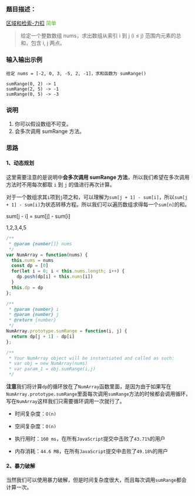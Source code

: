 ### 题目描述：

[区域和检索-力扣](https://leetcode-cn.com/problems/range-sum-query-immutable/description/) <span style="color: #5AB726">简单</span>

> 给定一个整数数组  nums，求出数组从索引 i 到 j  (i ≤ j) 范围内元素的总和，包含 i,  j 两点。

### 输入输出示例

```
给定 nums = [-2, 0, 3, -5, 2, -1]，求和函数为 sumRange()

sumRange(0, 2) -> 1
sumRange(2, 5) -> -1
sumRange(0, 5) -> -3
```

### 说明

1. 你可以假设数组不可变。
2. 会多次调用 sumRange 方法。

### 思路

#### 1、动态规划

这里需要注意的是说明中**会多次调用 sumRange 方法**，所以我们希望在多次调用方法时不用每次都取 `i` 到 `j` 的值进行再次计算。

对于一个数组求其`i`项到`j`项之和，可以理解为`sum[j + 1] - sum[i]`，所以`sum[j + 1] - sum[i]`为状态转移方程。所以我们可以遍历数组求得每一个`sum[n]`的和。

sum[j - i] = sum[j] - sum[i]

1,2,3,4,5

```js
/**
 * @param {number[]} nums
 */
var NumArray = function(nums) {
  this.nums = nums
  const dp = [0]
  for(let i = 0; i < this.nums.length; i++) {
    dp.push(dp[i] + this.nums[i])
  }
  this.dp = dp
};

/** 
 * @param {number} i 
 * @param {number} j
 * @return {number}
 */
NumArray.prototype.sumRange = function(i, j) {
  return dp[j + 1] - dp[i]
};

/**
 * Your NumArray object will be instantiated and called as such:
 * var obj = new NumArray(nums)
 * var param_1 = obj.sumRange(i,j)
 */
```

**注意**我们将计算`dp`的循环放在了`NumArray`函数里面，是因为由于如果写在`NumArray.prototype.sumRange`里面每次调用`sumRange`方法的时候都会调用循环，写在`NumArray`这样我们只需要循环调用一次就行了。

- 时间复杂度：`O(n)`
- 空间复杂度：`O(n)`

- 执行用时：`160 ms`，在所有`JavaScript`提交中击败了`43.71%`的用户
- 内存消耗：`44.6 MB`，在所有`JavaScript`提交中击败了`49.18%`的用户

#### 2、暴力破解

当然我们可以使用暴力破解，但是时间复杂度很大，而且每次调用`sumRange`都会计算一次。
